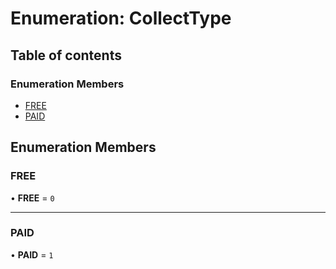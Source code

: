 # Enumeration: CollectType

## Table of contents

### Enumeration Members

- [FREE](CollectType.md#free)
- [PAID](CollectType.md#paid)

## Enumeration Members

### FREE

• **FREE** = ``0``

___

### PAID

• **PAID** = ``1``
